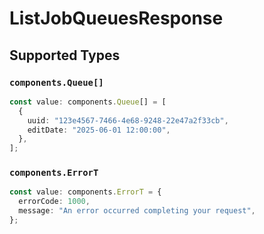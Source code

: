 # ListJobQueuesResponse


## Supported Types

### `components.Queue[]`

```typescript
const value: components.Queue[] = [
  {
    uuid: "123e4567-7466-4e68-9248-22e47a2f33cb",
    editDate: "2025-06-01 12:00:00",
  },
];
```

### `components.ErrorT`

```typescript
const value: components.ErrorT = {
  errorCode: 1000,
  message: "An error occurred completing your request",
};
```

